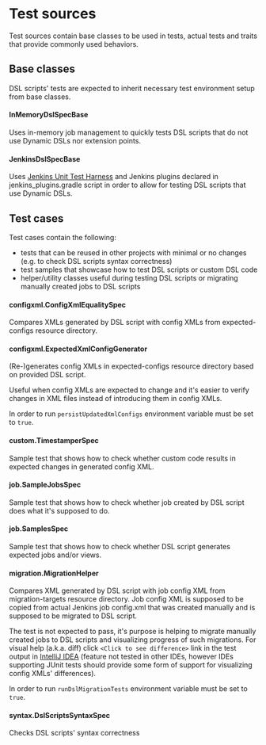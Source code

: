 # Test sources

Test sources contain base classes to be used in tests, actual tests and traits that provide commonly used behaviors.

## Base classes

DSL scripts' tests are expected to inherit necessary test environment setup from base classes.

#### InMemoryDslSpecBase

Uses in-memory job management to quickly tests DSL scripts that do not use Dynamic DSLs nor extension points.

#### JenkinsDslSpecBase

Uses [Jenkins Unit Test Harness](https://github.com/jenkinsci/jenkins-test-harness) and Jenkins plugins declared in jenkins_plugins.gradle script in order to allow for testing DSL scripts that use Dynamic DSLs.

## Test cases

Test cases contain the following:
* tests that can be reused in other projects with minimal or no changes (e.g. to check DSL scripts syntax correctness)
* test samples that showcase how to test DSL scripts or custom DSL code
* helper/utility classes useful during testing DSL scripts or migrating manually created jobs to DSL scripts

#### configxml.ConfigXmlEqualitySpec

Compares XMLs generated by DSL script with config XMLs from expected-configs resource directory.

#### configxml.ExpectedXmlConfigGenerator

(Re-)generates config XMLs in expected-configs resource directory based on provided DSL script.

Useful when config XMLs are expected to change and it's easier to verify changes in XML files instead of introducing them in config XMLs.

In order to run `persistUpdatedXmlConfigs` environment variable must be set to `true`.

#### custom.TimestamperSpec

Sample test that shows how to check whether custom code results in expected changes in generated config XML.

#### job.SampleJobsSpec

Sample test that shows how to check whether job created by DSL script does what it's supposed to do.

#### job.SamplesSpec

Sample test that shows how to check whether DSL script generates expected jobs and/or views.

#### migration.MigrationHelper

Compares XML generated by DSL script with job config XML from migration-targets resource directory.
Job config XML is supposed to be copied from actual Jenkins job config.xml that was created manually and is supposed to be migrated to DSL script.

The test is not expected to pass, it's purpose is helping to migrate manually created jobs to DSL scripts and visualizing progress of such migrations.
For visual help (a.k.a. diff) click `<Click to see difference>` link in the test output in [IntelliJ IDEA](https://www.jetbrains.com/idea/)
(feature not tested in other IDEs, however IDEs supporting JUnit tests should provide some form of support for visualizing config XMLs' differences).

In order to run `runDslMigrationTests` environment variable must be set to `true`.

#### syntax.DslScriptsSyntaxSpec

Checks DSL scripts' syntax correctness
